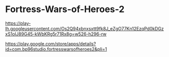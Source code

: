 # Fortress-Wars-of-Heroes-2

https://play-lh.googleusercontent.com/Os2Q94xbnxsxtt9fk8J_eZgO77Kn12EzqPd0kDGzxS1olJ89G45-kWbKRg5r71Rx8g=w526-h296-rw

https://play.google.com/store/apps/details?id=com.bp96studio.fortresswarsofheroes2&pli=1
